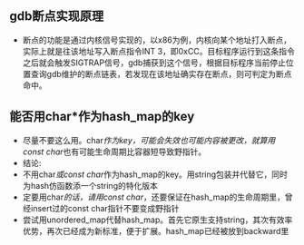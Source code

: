 ## gdb断点实现原理
- 断点的功能是通过内核信号实现的，以x86为例，内核向某个地址打入断点，实际上就是往该地址写入断点指令INT 3，即0xCC。目标程序运行到这条指令之后就会触发SIGTRAP信号，gdb捕获到这个信号，根据目标程序当前停止位置查询gdb维护的断点链表，若发现在该地址确实存在断点，则可判定为断点命中。

## 能否用char*作为hash_map的key
- 尽量不要这么用。char*作为key，可能会失效也可能内容被更改，就算用const char*也有可能生命周期比容器短导致野指针。
- 结论:
- 不用char*或const char*作为hash_map的key。用string包装并代替它，同时为hash仿函数添一个string的特化版本
- 定要用char*的话，请用const char*，还要保证在hash_map的生命周期里，曾经insert过的const char指针不要变成野指针
- 尝试用unordered_map代替hash_map。首先它原生支持string，其次有效率优势，再次已经成为新标准，便于扩展。hash_map已经被放到backward里
